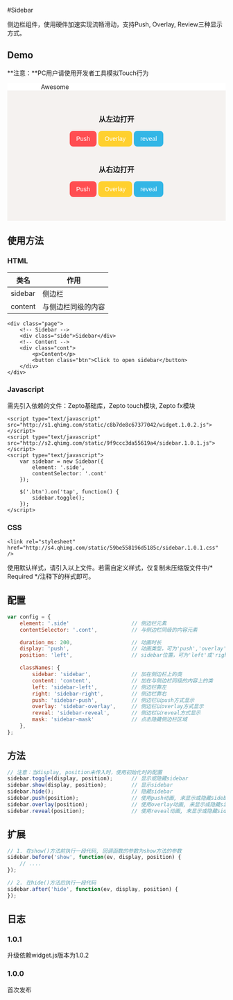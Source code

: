 
#Sidebar

侧边栏组件，使用硬件加速实现流畅滑动，支持Push, Overlay, Review三种显示方式。

## Demo
**注意：**PC用户请使用开发者工具模拟Touch行为
<link rel="stylesheet" href="http://s4.qhimg.com/static/59be558196d5185c/sidebar.1.0.1.css" />

<style type="text/css">
    .page {
        position: relative;
        background-color: white;
        overflow: hidden;
        text-align: center;
    }

    .sidebar {
        width: 220px;
    }

    .sidebar img {
    }

    .cont {
        height: 300px;
        background: #F5F2F0;
        padding: 30px 20px;
        box-sizing: border-box;
        -webkit-box-sizing: border-box;
    }

    .btn1, .btn2 {
        -webkit-appearance: none;
        background-color: #FF4D51;
        border: 0;
        color: #FFF;
        font-size: 14px;
        padding: 10px 15px;
        border-radius: 8px;
    }

    .yellow {
        background-color: #FFD02E;
    }

    .blue {
        background-color: #32B6E6;
    }
</style>

<div class="page">
    <div class="sidebar">
        Awesome
    </div>
    <div class="cont">
        <p>
            <h3>从左边打开</h3>
            <button class="btn1" data-display="push">Push</button>
            <button class="btn1 yellow" data-display="overlay">Overlay</button>
            <button class="btn1 blue" data-display="reveal">reveal</button>
        </p>
        <p style="margin-top:40px;">
            <h3>从右边打开</h3>
            <button class="btn2" data-display="push">Push</button>
            <button class="btn2 yellow" data-display="overlay">Overlay</button>
            <button class="btn2 blue" data-display="reveal">reveal</button>
        </p>
    </div>
</div>

<script type="text/javascript">
    _loader.add('widget', 'http://s1.qhimg.com/static/c8b7de8c67377042/widget.1.0.2.js');
    _loader.add('sidebar', 'http://s2.qhimg.com/static/9f9ccc3da55619a4/sidebar.1.0.1.js');
    _loader.use('widget, sidebar', function() { 
        var sidebar = new Sidebar({
            element: '.sidebar',
            contentSelector: '.cont'
        });
        $('.btn1').on('tap', function() {
            sidebar.toggle($(this).data('display'));
        });
        $('.btn2').on('tap', function() {
            sidebar.toggle($(this).data('display'), 'right');
        });

        sidebar.before('show', function() {
            console.log('before show');
        });
    });
</script>

## 使用方法

### HTML

| 类名          |  作用  |
|---------------|---------|
| sidebar       | 侧边栏 |
| content       | 与侧边栏同级的内容 |

```markup
<div class="page">
    <!-- Sidebar -->
    <div class="side">Sidebar</div>
    <!-- Content -->
    <div class="cont">
        <p>Content</p>
        <button class="btn">Click to open sidebar</button>
    </div>
</div>
```

### Javascript
需先引入依赖的文件：Zepto基础库，Zepto touch模块, Zepto fx模块 
```markup
<script type="text/javascript" src="http://s1.qhimg.com/static/c8b7de8c67377042/widget.1.0.2.js"></script>
<script type="text/javascript" src="http://s2.qhimg.com/static/9f9ccc3da55619a4/sidebar.1.0.1.js"></script>
<script type="text/javascript">
    var sidebar = new Sidebar({
        element: '.side',
        contentSelector: '.cont'
    });

    $('.btn').on('tap', function() {
        sidebar.toggle();
    });
</script>
```
### CSS
```markup
<link rel="stylesheet" href="http://s4.qhimg.com/static/59be558196d5185c/sidebar.1.0.1.css" />
```
使用默认样式，请引入以上文件。若需自定义样式，仅复制未压缩版文件中/\* Required \*/注释下的样式即可。

## 配置

```javascript
var config = {
    element: '.side'                    // 侧边栏元素
    contentSelector: '.cont',           // 与侧边栏同级的内容元素

    duration_ms: 200,                   // 动画时长
    display: 'push',                    // 动画类型，可为'push','overlay','reveal'
    position: 'left',                   // sidebar位置，可为'left'或'right'

    classNames: {
        sidebar: 'sidebar',             // 加在侧边栏上的类
        content: 'content',             // 加在与侧边栏同级的内容上的类
        left: 'sidebar-left',           // 侧边栏靠左
        right: 'sidebar-right',         // 侧边栏靠右
        push: 'sidebar-push',           // 侧边栏以push方式显示
        overlay: 'sidebar-overlay',     // 侧边栏以overlay方式显示
        reveal: 'sidebar-reveal',       // 侧边栏以reveal方式显示
        mask: 'sidebar-mask'            // 点击隐藏侧边栏区域
    },
};
```

## 方法
```javascript
// 注意：当display, position未传入时，使用初始化时的配置
sidebar.toggle(display, position);      // 显示或隐藏sidebar 
sidebar.show(display, position);        // 显示sidebar
sidebar.hide();                         // 隐藏sidebar
sidebar.push(position);                 // 使用push动画, 来显示或隐藏sidebar
sidebar.overlay(position);              // 使用overlay动画, 来显示或隐藏sidebar
sidebar.reveal(position);               // 使用reveal动画, 来显示或隐藏sidebar
```

## 扩展
```javascript
// 1. 在show()方法前执行一段代码, 回调函数的参数为show方法的参数
sidebar.before('show', function(ev, display, position) {
    // .... 
});

// 2. 在hide()方法后执行一段代码
sidebar.after('hide', function(ev, display, position) {
});
```

## 日志

### 1.0.1 
升级依赖widget.js版本为1.0.2

### 1.0.0 
首次发布


